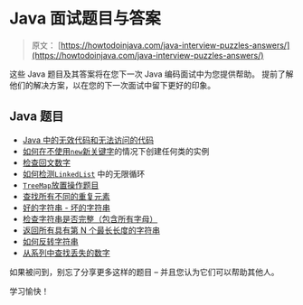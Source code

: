 # Java 面试题目与答案

> 原文： [https://howtodoinjava.com/java-interview-puzzles-answers/](https://howtodoinjava.com/java-interview-puzzles-answers/)

这些 Java 题目及其答案将在您下一次 Java 编码面试中为您提供帮助。 提前了解他们的解决方案，以在您的下一次面试中留下更好的印象。

## Java 题目

*   [Java 中的无效代码和无法访问的代码](//howtodoinjava.com/puzzles/dead-code-and-unreachable-code-in-java-puzzle/)
*   [如何在不使用`new`新关键字](//howtodoinjava.com/puzzles/how-to-create-an-instance-of-any-class-without-using-new-keyword/)的情况下创建任何类的实例
*   [检查回文数字](//howtodoinjava.com/puzzles/how-to-check-if-a-number-is-palindrome-in-java/)
*   [如何检测`LinkedList`](https://howtodoinjava.com/puzzles/how-to-detect-infinite-loop-in-linkedlist-in-java-with-example/) 中的无限循环
*   [`TreeMap`放置操作题目](//howtodoinjava.com/puzzles/java-puzzle-treemap-put-operation/)
*   [查找所有不同的重复元素](//howtodoinjava.com/puzzles/java-puzzle-find-all-the-distinct-duplicate-elements/)
*   [好的字符串 - 坏的字符串](//howtodoinjava.com/puzzles/java-puzzle-good-string-bad-string/)
*   [检查字符串是否完整（包含所有字母）](//howtodoinjava.com/puzzles/puzzle-check-if-string-is-complete-contains-all-alphabets/)
*   [返回所有具有第 N 个最长长度的字符串](//howtodoinjava.com/puzzles/puzzle-return-all-the-strings-with-the-nth-longest-length/)
*   [如何反转字符串](//howtodoinjava.com/puzzles/how-to-reverse-string-in-java/)
*   [从系列中查找丢失的数字](//howtodoinjava.com/puzzles/find-missing-number-from-series/)

如果被问到，别忘了分享更多这样的题目 – 并且您认为它们可以帮助其他人。

学习愉快！